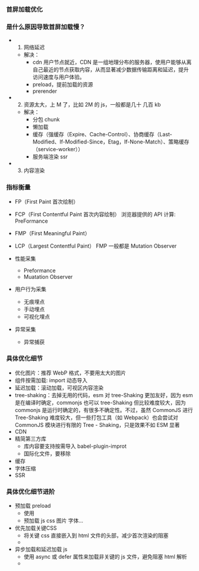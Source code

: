 ### 首屏加载优化

### 是什么原因导致首屏加载慢？
- 1. 网络延迟
  - 解决：
    - cdn 用户节点就近，CDN 是一组地理分布的服务器，使用户能够从离自己最近的节点获取内容，从而显著减少数据传输距离和延迟，提升访问速度与用户体验。
    - preload，提前加载的资源
    - prerender
- 2. 资源太大，上 M 了，比如 2M 的 js，一般都是几十 几百 kb
  - 解决：
    - 分包 chunk
    - 懒加载
    - 缓存（强缓存（Expire、Cache-Control）、协商缓存（Last-Modified、If-Modified-Since，Etag，If-None-Match）、策略缓存（service-worker））
    - 服务端渲染 ssr
- 3. 内容渲染

### 指标衡量
- FP（First Paint 首次绘制）
- FCP（First Contentful Paint 首次内容绘制）
浏览器提供的 API 计算: PreFormance

- FMP（First Meaningful Paint）
- LCP（Largest Contentful Paint）
FMP 一般都是 Mutation Observer

- 性能采集
  - Preformance
  - Muatation Observer
- 用户行为采集
  - 无痕埋点
  - 手动埋点
  - 可视化埋点
- 异常采集
  - 异常捕获

### 具体优化细节
- 优化图片：推荐 WebP 格式，不要用太大的图片
- 组件按需加载: import 动态导入
- 延迟加载：滚动加载，可视区内容渲染
- tree-shaking：去掉无用的代码，esm 对 tree-Shaking 更加友好，因为 esm 是在编译时确定，commonjs 也可以 tree-Shaking 但比较难度较大，因为 commonjs 是运行时确定的，有很多不确定性。不过，虽然 CommonJS 进行 Tree-Shaking 难度较大，但一些打包工具（如 Webpack）也会尝试对 CommonJS 模块进行有限的 Tree - Shaking，只是效果不如 ESM 显著
- CDN
- 精简第三方库
  - 库内容要支持按需导入 babel-plugin-improt
  - 国际化文件，要移除
- 缓存
- 字体压缩
- SSR

### 具体优化细节进阶
- 预加载 preload
  - 使用 <link rel = “preload” href = “yles/main.css” as=“style”>
  - 预加载 js css 图片 字体...
- 优先加载关键CSS
  - 将关键 css 直接嵌入到 html 文件的头部，减少首次渲染的阻塞
  - <style>​/* Critical CSS */​body { margin: 0; padding: 0; font-family: Arial, sans-serif; }​</style>
- 异步加载和延迟加载 js
  - 使用 async 或 defer 属性来加载非关键的 js 文件，避免阻塞 html 解析
  - <script src="scripts/main.js" defer></script>